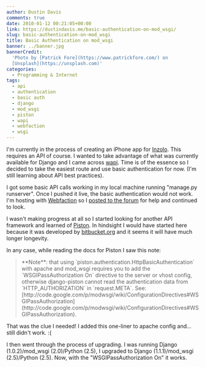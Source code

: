 ```yaml
---
author: Dustin Davis
comments: true
date: 2010-01-12 00:21:05+00:00
link: https://dustindavis.me/basic-authentication-on-mod_wsgi/
slug: basic-authentication-on-mod_wsgi
title: Basic Authentication on mod_wsgi
banner: ../banner.jpg
bannerCredit:
  'Photo by [Patrick Fore](https://www.patrickfore.com/) on
  [Unsplash](https://unsplash.com)'
categories:
  - Programming & Internet
tags:
  - api
  - authentication
  - basic auth
  - django
  - mod_wsgi
  - piston
  - wapi
  - webfaction
  - wsgi
---
```


I'm currently in the process of creating an iPhone app for
[Inzolo](http://inzolo.com). This requires an API of course. I wanted to take
advantage of what was currently available for Django and I came across
[wapi](http://fi.am/entry/building-a-website-api-with-django-part-1-api-func/).
Time is of the essence so I decided to take the easiest route and use basic
authentication for now. (I'm still learning about API best practices).

I got some basic API calls working in my local machine running "manage.py
runserver". Once I pushed it live, the basic authentication would not work. I'm
hosting with [Webfaction](http://www.nerdydork.com/webfaction-review.html) so I
[posted to the forum](http://forum.webfaction.com/viewtopic.php?id=3752) for
help and continued to look.

I wasn't making progress at all so I started looking for another API framework
and learned of [Piston](http://bitbucket.org/jespern/django-piston/wiki/Home).
In hindsight I would have started here because it was developed by
[bitbucket.org](http://bitbucket.org) and it seems it will have much longer
longevity.

In any case, while reading the docs for Piston I saw this note:

<blockquote>**Note**: that using `piston.authentication.HttpBasicAuthentication` with apache and mod_wsgi requires you to add the `WSGIPassAuthorization On` directive to the server or vhost config, otherwise django-piston cannot read the authentication data from `HTTP_AUTHORIZATION` in `request.META`. See: [http://code.google.com/p/modwsgi/wiki/ConfigurationDirectives#WSGIPassAuthorization](http://code.google.com/p/modwsgi/wiki/ConfigurationDirectives#WSGIPassAuthorization).</blockquote>

That was the clue I needed! I added this one-liner to apache config and... still
didn't work. :(

I then went through the process of upgrading. I was running Django
(1.0.2)/mod_wsgi (2.0)/Python (2.5), I upgraded to Django (1.1.1)/mod_wsgi
(2.5)/Python (2.5). Now, with the "WSGIPassAuthorization On" it works.
